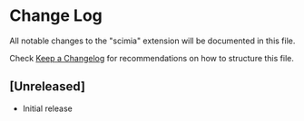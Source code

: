 # Change Log

All notable changes to the "scimia" extension will be documented in this file.

Check [Keep a Changelog](http://keepachangelog.com/) for recommendations on how to structure this file.

## [Unreleased]

- Initial release